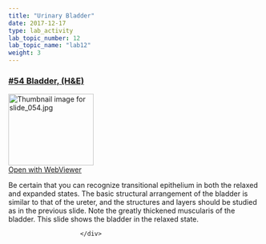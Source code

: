```yaml
---
title: "Urinary Bladder"
date: 2017-12-17
type: lab_activity
lab_topic_number: 12
lab_topic_name: "lab12"
weight: 3
---
```

<div class="entrybody">
						<h3><u><b>#54 Bladder, (H&amp;E)</b></u></h3>

<div class="thumbnail"> <a href="http://virtualslides.cumc.columbia.edu/54.svs/view.apml?%20target=" _blank><img alt="Thumbnail image for slide_054.jpg" src="/assets/images/slide_054-thumb-170x143-1512.jpg" width="170" height="143" class="mt-image-left"></a><br><a href="http://virtualslides.cumc.columbia.edu/54.svs/view.apml?%20target=" _blank>Open with WebViewer</a> </div>

<p>Be certain that you can recognize transitional epithelium in both the relaxed and expanded states.  The basic structural arrangement of the bladder is similar to that of the ureter, and the structures and layers should be studied as in the previous slide.  Note the greatly thickened muscularis of the bladder. This slide shows the bladder in the relaxed state.</p>
						
						
						</div>
